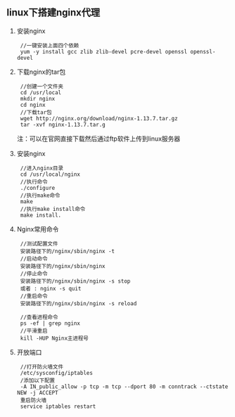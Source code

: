 ## linux下搭建nginx代理

1. 安装nginx

		//一键安装上面四个依赖
		yum -y install gcc zlib zlib-devel pcre-devel openssl openssl-devel

2. 下载nginx的tar包

		//创建一个文件夹
		cd /usr/local
		mkdir nginx
		cd nginx
		//下载tar包
		wget http://nginx.org/download/nginx-1.13.7.tar.gz
		tar -xvf nginx-1.13.7.tar.g

	注：可以在官网直接下载然后通过ftp软件上传到linux服务器

3. 安装nginx

		//进入nginx目录
		cd /usr/local/nginx
		//执行命令
		./configure
		//执行make命令
		make
		//执行make install命令
		make install.

4. Nginx常用命令

		//测试配置文件
		安装路径下的/nginx/sbin/nginx -t
		//启动命令
		安装路径下的/nginx/sbin/nginx
		//停止命令
		安装路径下的/nginx/sbin/nginx -s stop
		或者 : nginx -s quit
		//重启命令
		安装路径下的/nginx/sbin/nginx -s reload

		//查看进程命令
		ps -ef | grep nginx
		//平滑重启
		kill -HUP Nginx主进程号

5. 开放端口

		//打开防火墙文件
		/etc/sysconfig/iptables
		/添加以下配置
		-A IN_public_allow -p tcp -m tcp --dport 80 -m conntrack --ctstate NEW -j ACCEPT
		重启防火墙
		service iptables restart
